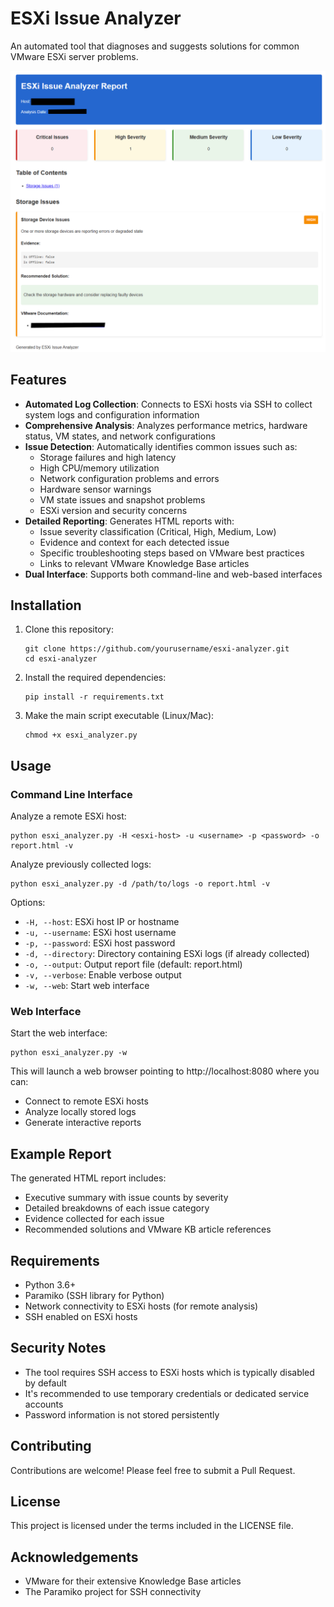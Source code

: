 # ESXi Issue Analyzer

An automated tool that diagnoses and suggests solutions for common VMware ESXi server problems.

![alt text](example.png "Example")

## Features

- **Automated Log Collection**: Connects to ESXi hosts via SSH to collect system logs and configuration information
- **Comprehensive Analysis**: Analyzes performance metrics, hardware status, VM states, and network configurations
- **Issue Detection**: Automatically identifies common issues such as:
  - Storage failures and high latency
  - High CPU/memory utilization
  - Network configuration problems and errors
  - Hardware sensor warnings
  - VM state issues and snapshot problems
  - ESXi version and security concerns
- **Detailed Reporting**: Generates HTML reports with:
  - Issue severity classification (Critical, High, Medium, Low)
  - Evidence and context for each detected issue
  - Specific troubleshooting steps based on VMware best practices
  - Links to relevant VMware Knowledge Base articles
- **Dual Interface**: Supports both command-line and web-based interfaces

## Installation

1. Clone this repository:
   ```
   git clone https://github.com/yourusername/esxi-analyzer.git
   cd esxi-analyzer
   ```

2. Install the required dependencies:
   ```
   pip install -r requirements.txt
   ```

3. Make the main script executable (Linux/Mac):
   ```
   chmod +x esxi_analyzer.py
   ```

## Usage

### Command Line Interface

Analyze a remote ESXi host:
```
python esxi_analyzer.py -H <esxi-host> -u <username> -p <password> -o report.html -v
```

Analyze previously collected logs:
```
python esxi_analyzer.py -d /path/to/logs -o report.html -v
```

Options:
- `-H, --host`: ESXi host IP or hostname
- `-u, --username`: ESXi host username
- `-p, --password`: ESXi host password
- `-d, --directory`: Directory containing ESXi logs (if already collected)
- `-o, --output`: Output report file (default: report.html)
- `-v, --verbose`: Enable verbose output
- `-w, --web`: Start web interface

### Web Interface

Start the web interface:
```
python esxi_analyzer.py -w
```

This will launch a web browser pointing to http://localhost:8080 where you can:
- Connect to remote ESXi hosts
- Analyze locally stored logs
- Generate interactive reports

## Example Report

The generated HTML report includes:
- Executive summary with issue counts by severity
- Detailed breakdowns of each issue category
- Evidence collected for each issue
- Recommended solutions and VMware KB article references

## Requirements

- Python 3.6+
- Paramiko (SSH library for Python)
- Network connectivity to ESXi hosts (for remote analysis)
- SSH enabled on ESXi hosts

## Security Notes

- The tool requires SSH access to ESXi hosts which is typically disabled by default
- It's recommended to use temporary credentials or dedicated service accounts
- Password information is not stored persistently

## Contributing

Contributions are welcome! Please feel free to submit a Pull Request.

## License

This project is licensed under the terms included in the LICENSE file.

## Acknowledgements

- VMware for their extensive Knowledge Base articles
- The Paramiko project for SSH connectivity
